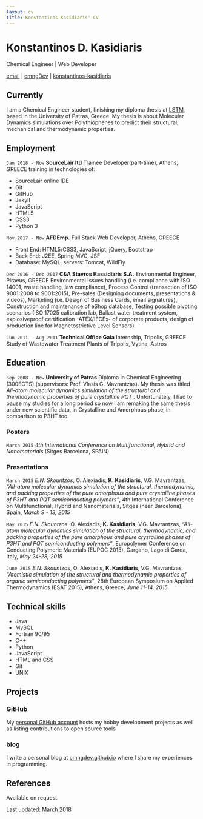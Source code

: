 ```yaml
---
layout: cv
title: Konstantinos Kasidiaris' CV
---
```

# Konstantinos D. Kasidiaris
Chemical Engineer | Web Developer

<div id="webaddress">
<i class="fa fa-envelope"></i> <a href="mailto:kkasidiaris@gmail.com">email</a>
|
<i class="fa fa-github"></i> <a href="https://github.com/cmngDev">cmngDev</a>
|
<i class="fa fa-linkedin"></i> <a href="https://www.linkedin.com/in/konstantinos-kasidiaris/">konstantinos-kasidiaris</a>
</div>


## Currently

I am a Chemical Engineer student, finishing my diploma thesis at [LSTM](http://lstm.chemeng.upatras.gr/), based in the University of Patras, Greece. My thesis is about Molecular Dynamics simulations over Polythiophenes to predict their structural, mechanical and thermodynamic properties.

## Employment

`Jan 2018 - Now`
__SourceLair ltd__ Trainee Developer(part-time), Athens, GREECE
training in technologies of:
* SourceLair online IDE
* Git
* GitHub
* Jekyll
* JavaScript
* HTML5
* CSS3
* Python 3

`Nov 2017 - Now` 
__AFDEmp.__ Full Stack Web Developer, Athens, GREECE
* Front End: HTML5/CSS3, JavaScript, jQuery, Bootstrap
* Back End: J2EE, Spring MVC, JSF 
* Database: MySQL, servers: Tomcat, WildFly

`Dec 2016 - Dec 2017`
__C&A Stavros Kassidiaris S.A.__ Environmental Engineer, Piraeus, GREECE
Environmental Issues handling (i.e. compliance with ISO 14001, waste handling, law compliance), Process Control (transaction of ISO 9001:2008 to 9001:2015), Pre-sales (Designing documents, presentations & videos), Marketing (i.e. Design of Business Cards, email signatures), Construction and maintenance of eShop database, Testing possible pivoting scenarios (ISO 17025 calibration lab, Ballast water treatment system, explosiveproof certification -ATEX/IECEx- of corporate products, design of production line for Magnetostrictive Level Sensors)


`Jun 2011 - Aug 2011`
__Technical Office Gaia__ Internship, Tripolis, GREECE
Study of Wastewater Treatment Plants of Tripolis, Vytina, Astros

## Education

`Sep 2008 - Now`
__University of Patras__ Diploma in Chemical Engineering (300ECTS) (supervisors: Prof. Vlasis G. Mavrantzas). My thesis was titled _All-atom molecular dynamics simulation of the structural and thermodynamic properties of pure crystalline PQT_ . Unfortunately, I had to pause my studies for a long period so now I am remaking the same thesis under new scientific data, in Crystalline and Amorphous phase, in comparison to P3HT too.

### Posters

`March 2015`
_4th International Conference on Multifunctional, Hybrid and Nanomaterials_ (Sitges Barcelona, SPAIN)

### Presentations

`March 2015`
_E.N. Skountzos_, O. Alexiadis, __K. Kasidiaris__, V.G. Mavrantzas, _“All-atom molecular dynamics simulation of the structural, thermodynamic, and packing properties of the pure amorphous and pure crystalline phases of P3HT and PQT semiconducting polymers”_, 4th International Conference on Multifunctional, Hybrid and Nanomaterials, Sitges (near Barcelona), Spain, *March 9 - 13, 2015*

`May 2015`
_E.N. Skountzos_, O. Alexiadis, __K. Kasidiaris__, V.G. Mavrantzas, _“All-atom molecular dynamics simulation of the structural, thermodynamic, and packing properties of the pure amorphous and pure crystalline phases of P3HT and PQT semiconducting polymers”_, Europolymer Conference on Conducting Polymeric Materials (EUPOC 2015), Gargano, Lago di Garda, Italy, *May 24-28, 2015*

`June 2015`
_E.N. Skountzos_, O. Alexiadis, __K. Kasidiaris__, V.G. Mavrantzas, _“Atomistic simulation of the structural and thermodynamic properties of organic semiconducting polymers”_, 28th European Symposium on Applied Thermodynamics (ESAT 2015), Athens, Greece, *June 11-14, 2015*


## Technical skills

* Java
* MySQL
* Fortran 90/95
* C++
* Python
* JavaScript 
* HTML and CSS
* Git
* UNIX

## Projects

### GitHub

My [personal GitHub account](https://github.com/cmngDev) hosts my hobby development projects as well as listing contributions to open source tools

### blog

I write a personal blog at [cmngdev.github.io](http://cmngdev.github.io) where I share my experiences in programming.

## References

Available on request.


Last updated: March 2018

